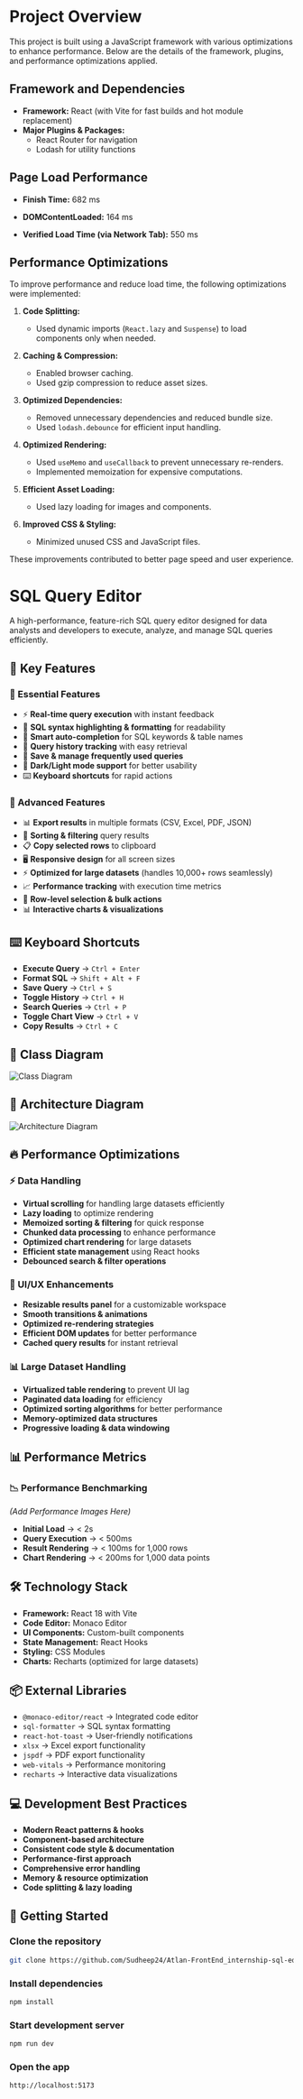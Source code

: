 # Project Overview

This project is built using a JavaScript framework with various optimizations to enhance performance. Below are the details of the framework, plugins, and performance optimizations applied.

## Framework and Dependencies

- **Framework:** React (with Vite for fast builds and hot module replacement)
- **Major Plugins & Packages:**
  - React Router for navigation
  - Lodash for utility functions

## Page Load Performance

- **Finish Time:** 682 ms
- **DOMContentLoaded:** 164 ms

- **Verified Load Time (via Network Tab):** 550 ms

## Performance Optimizations

To improve performance and reduce load time, the following optimizations were implemented:

1. **Code Splitting:**

   - Used dynamic imports (`React.lazy` and `Suspense`) to load components only when needed.

2. **Caching & Compression:**

   - Enabled browser caching.
   - Used gzip compression to reduce asset sizes.

3. **Optimized Dependencies:**

   - Removed unnecessary dependencies and reduced bundle size.
   - Used `lodash.debounce` for efficient input handling.

4. **Optimized Rendering:**

   - Used `useMemo` and `useCallback` to prevent unnecessary re-renders.
   - Implemented memoization for expensive computations.

5. **Efficient Asset Loading:**

   - Used lazy loading for images and components.

6. **Improved CSS & Styling:**

   - Minimized unused CSS and JavaScript files.

These improvements contributed to better page speed and user experience.

# SQL Query Editor

A high-performance, feature-rich SQL query editor designed for data analysts and developers to execute, analyze, and manage SQL queries efficiently.

## 🚀 Key Features

### 🔹 Essential Features

- ⚡ **Real-time query execution** with instant feedback
- 🎨 **SQL syntax highlighting & formatting** for readability
- 🧠 **Smart auto-completion** for SQL keywords & table names
- 📜 **Query history tracking** with easy retrieval
- 💾 **Save & manage frequently used queries**
- 🌙 **Dark/Light mode support** for better usability
- ⌨️ **Keyboard shortcuts** for rapid actions

### 🔹 Advanced Features

- 📊 **Export results** in multiple formats (CSV, Excel, PDF, JSON)
- 🔄 **Sorting & filtering** query results
- 📋 **Copy selected rows** to clipboard
- 🖥️ **Responsive design** for all screen sizes
- ⚡ **Optimized for large datasets** (handles 10,000+ rows seamlessly)
- 📈 **Performance tracking** with execution time metrics
- 🎯 **Row-level selection & bulk actions**
- 📊 **Interactive charts & visualizations**

## ⌨️ Keyboard Shortcuts

- **Execute Query** → `Ctrl + Enter`
- **Format SQL** → `Shift + Alt + F`
- **Save Query** → `Ctrl + S`
- **Toggle History** → `Ctrl + H`
- **Search Queries** → `Ctrl + P`
- **Toggle Chart View** → `Ctrl + V`
- **Copy Results** → `Ctrl + C`

## 📌 Class Diagram

![Class Diagram](public/Class_Diagram.png)

## 🎯 Architecture Diagram

![Architecture Diagram](public/architeture_diagram.png)

## 🔥 Performance Optimizations

### ⚡ Data Handling

- **Virtual scrolling** for handling large datasets efficiently
- **Lazy loading** to optimize rendering
- **Memoized sorting & filtering** for quick response
- **Chunked data processing** to enhance performance
- **Optimized chart rendering** for large datasets
- **Efficient state management** using React hooks
- **Debounced search & filter operations**

### 🎨 UI/UX Enhancements

- **Resizable results panel** for a customizable workspace
- **Smooth transitions & animations**
- **Optimized re-rendering strategies**
- **Efficient DOM updates** for better performance
- **Cached query results** for instant retrieval

### 📊 Large Dataset Handling

- **Virtualized table rendering** to prevent UI lag
- **Paginated data loading** for efficiency
- **Optimized sorting algorithms** for better performance
- **Memory-optimized data structures**
- **Progressive loading & data windowing**

## 📊 Performance Metrics

### 📉 Performance Benchmarking

_(Add Performance Images Here)_

- **Initial Load** → < 2s
- **Query Execution** → < 500ms
- **Result Rendering** → < 100ms for 1,000 rows
- **Chart Rendering** → < 200ms for 1,000 data points

## 🛠️ Technology Stack

- **Framework:** React 18 with Vite
- **Code Editor:** Monaco Editor
- **UI Components:** Custom-built components
- **State Management:** React Hooks
- **Styling:** CSS Modules
- **Charts:** Recharts (optimized for large datasets)

## 📦 External Libraries

- `@monaco-editor/react` → Integrated code editor
- `sql-formatter` → SQL syntax formatting
- `react-hot-toast` → User-friendly notifications
- `xlsx` → Excel export functionality
- `jspdf` → PDF export functionality
- `web-vitals` → Performance monitoring
- `recharts` → Interactive data visualizations

## 💻 Development Best Practices

- **Modern React patterns & hooks**
- **Component-based architecture**
- **Consistent code style & documentation**
- **Performance-first approach**
- **Comprehensive error handling**
- **Memory & resource optimization**
- **Code splitting & lazy loading**

## 🚀 Getting Started

### Clone the repository

```sh
git clone https://github.com/Sudheep24/Atlan-FrontEnd_internship-sql-editor-sudheep-s
```

### Install dependencies

```sh
npm install
```

### Start development server

```sh
npm run dev
```

### Open the app

```sh
http://localhost:5173
```




